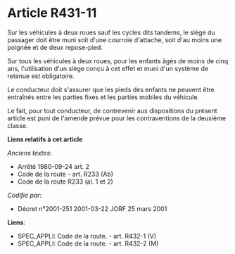 # Article R431-11

Sur les véhicules à deux roues sauf les cycles dits tandems, le siège du passager doit être muni soit d'une courroie
d'attache, soit d'au moins une poignée et de deux repose-pied.

Sur tous les véhicules à deux roues, pour les enfants âgés de moins de cinq ans, l'utilisation d'un siège conçu à cet effet
et muni d'un système de retenue est obligatoire.

Le conducteur doit s'assurer que les pieds des enfants ne peuvent être entraînés entre les parties fixes et les parties
mobiles du véhicule.

Le fait, pour tout conducteur, de contrevenir aux dispositions du présent article est puni de l'amende prévue pour les
contraventions de la deuxième classe.

**Liens relatifs à cet article**

_Anciens textes_:

  - Arrêté 1980-09-24 art. 2
  - Code de la route - art. R233 (Ab)
  - Code de la route R233 (al. 1 et 2)

_Codifié par_:

  - Décret n°2001-251 2001-03-22 JORF 25 mars 2001

**Liens**:

  - SPEC_APPLI: Code de la route. - art. R432-1 (V)
  - SPEC_APPLI: Code de la route. - art. R432-2 (M)
